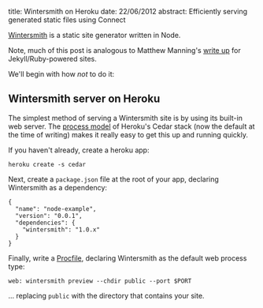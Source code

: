 title: Wintersmith on Heroku
date: 22/06/2012
abstract: Efficiently serving generated static files using Connect

[Wintersmith][] is a static site generator written in Node.

Note, much of this post is analogous to Matthew Manning's [write up][mm] for
Jekyll/Ruby-powered sites.

We'll begin with how *not* to do it:

## Wintersmith server on Heroku

The simplest method of serving a Wintersmith site is by using its built-in web
server. The [process model][pm] of Heroku's Cedar stack (now the default at the
time of writing) makes it really easy to get this up and running quickly.

If you haven't already, create a heroku app:

    heroku create -s cedar

Next, create a `package.json` file at the root of your app, declaring
Wintersmith as a dependency:

    {
      "name": "node-example",
      "version": "0.0.1",
      "dependencies": {
        "wintersmith": "1.0.x"
      }
    }

Finally, write a [Procfile][], declaring Wintersmith as the default web process
type:

    web: wintersmith preview --chdir public --port $PORT

... replacing `public` with the directory that contains your site.

  [mm]: http://www.mwmanning.com/2011/11/29/Run-Your-Jekyll-Site-On-Heroku.html
  [pm]: https://devcenter.heroku.com/articles/cedar#process_model
  [procfile]: https://devcenter.heroku.com/articles/procfile
  [wintersmith]: http://jnordberg.github.com/wintersmith/
